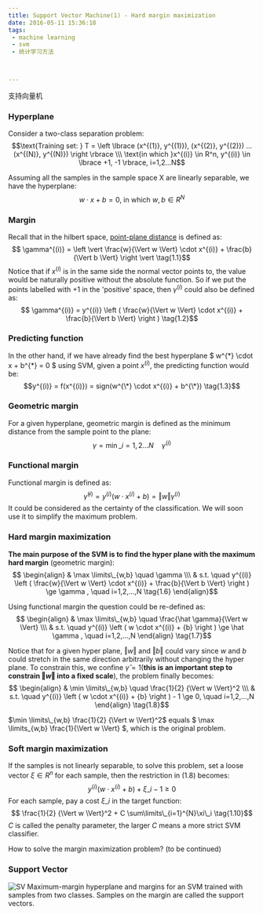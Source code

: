 ```yaml
---
title: Support Vector Machine(1) - Hard margin maximization
date: 2016-05-11 15:36:18
tags:
 - machine learning
 - svm
 - 统计学习方法



---
```


支持向量机

<!--more-->

### Hyperplane
Consider a two-class separation problem:
$$\text{Training set: } T = \left \lbrace (x^{(1)}, y^{(1)}), (x^{(2)}, y^{(2)}) ...(x^{(N)}, y^{(N)}) \right \rbrace \\\
\text{in which }x^{(i)} \in R^n, y^{(i)} \in \lbrace +1, -1 \rbrace, i=1,2...N$$

 Assuming all the samples in the sample space X are linearly separable, we have the hyperplane:
 $$ w \cdot x + b = 0 \text{, in which }w, b \in R^N$$


### Margin 
Recall that in the hilbert space, [point-plane distance](http://mathworld.wolfram.com/Point-PlaneDistance.html) is defined as:
$$ \gamma^{(i)} = \left \vert \frac{w}{\Vert w \Vert} \cdot x^{(i)} + \frac{b}{\Vert b \Vert} \right \vert \tag{1.1}$$
Notice that if $x^{(i)}$ is in the same side the normal vector points to, the value would be naturally positive without the absolute function. So if we put the points labelled with +1 in the 'positive' space, then $\gamma^{(i)}$ could also be defined as:
$$ \gamma^{(i)} = y^{(i)} \left ( \frac{w}{\Vert w \Vert} \cdot x^{(i)} + \frac{b}{\Vert b \Vert} \right ) \tag{1.2}$$

### Predicting function
In the other hand, if we have already find the best hyperplane $ w^{\*} \cdot x + b^{\*} = 0 $ using SVM, given a point $x^{(i)}$, the predicting  function would be: 
$$y^{(i)} = f(x^{(i)}) = sign(w^{\*} \cdot x^{(i)} + b^{\*}) \tag{1.3}$$

### Geometric margin
For a given hyperplane, geometric margin is defined as the minimum distance from the sample point to the plane:
$$ \gamma = \min \limits\_{i = 1,2...N} \quad \gamma^{(i)} \tag{1.4}$$

### Functional margin
Functional margin is defined as:
$$ \hat \gamma^{(i)} = y^{(i)} \left ( w \cdot x^{(i)} + {b} \right ) =  {\Vert w \Vert} \gamma^{(i)} \tag{1.5}$$
It could be considered as the certainty of the classification. We will soon use it to simplify the maximum problem.

### Hard margin maximization
**The main purpose of the SVM is to find the hyper plane with the maximum hard margin** (geometric margin):
$$ \begin{align} 
&  \max \limits\_{w,b}  \quad \gamma \\\
& s.t. \quad y^{(i)} \left ( \frac{w}{\Vert w \Vert} \cdot x^{(i)} + \frac{b}{\Vert b \Vert} \right ) \ge \gamma , \quad i=1,2,...,N \tag{1.6}
\end{align}$$

 Using functional margin the question could be re-defined as:
 $$ \begin{align} 
&  \max \limits\_{w,b}  \quad \frac{\hat \gamma}{\Vert w \Vert} \\\
& s.t. \quad y^{(i)} \left ( w \cdot x^{(i)} + {b} \right ) \ge \hat \gamma , \quad i=1,2,...,N
\end{align} \tag{1.7}$$

 Notice that for a given hyper plane,  $\Vert w \Vert$ and $\Vert b \Vert$ could vary since $w$ and $b$ could stretch in the same direction arbitrarily without changing the hyper plane. To constrain this, we confine $\hat\gamma = 1$(**this is an important step to constrain $\Vert w \Vert$ into a fixed scale**), the problem finally becomes:
  $$ \begin{align} 
&  \min \limits\_{w,b} \quad \frac{1}{2} {\Vert w \Vert}^2 \\\
& s.t. \quad y^{(i)} \left ( w \cdot x^{(i)} + {b} \right ) - 1 \ge  0, \quad i=1,2,...,N
\end{align} \tag{1.8}$$
 
  $\min \limits\_{w,b} \frac{1}{2} {\Vert w \Vert}^2$ equals $ \max \limits\_{w,b} \frac{1}{\Vert w \Vert} $, which is the original problem. 

### Soft margin maximization
If the samples is not linearly separable, to solve this problem, set a loose vector $\xi \in R^n$ for each sample, then the restriction in (1.8) becomes:
$$ y^{(i)} \left ( w \cdot x^{(i)} + {b} \right ) + \xi\_i - 1 \ge  0 \tag{1.9}$$
For each sample, pay a cost $\xi\_i$ in the target function:
$$ \frac{1}{2} {\Vert w \Vert}^2 + C \sum\limits\_{i=1}^{N}\xi\_i \tag{1.10}$$
$C$	is called the penalty parameter, the larger $C$ means a more strict SVM classifier.

How to solve the margin maximization problem? (to be continued)

### Support Vector
![SV](https://my-imgshare.oss-cn-shenzhen.aliyuncs.com/Svm_max_sep_hyperplane_with_margin.png)
Maximum-margin hyperplane and margins for an SVM trained with samples from two classes. Samples on the margin are called the support vectors.